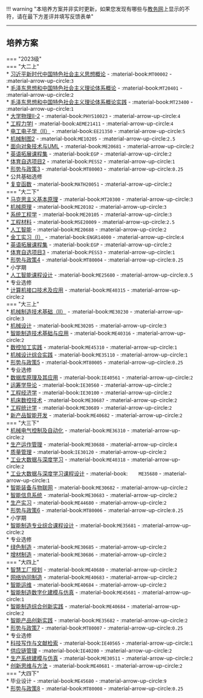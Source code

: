 !!! warning "本培养方案并非实时更新，如果您发现有哪些与[教务网](https://my.cqu.edu.cn)上显示的不符，请在最下方差评并填写反馈表单"

---

## 培养方案  

=== "2023级"  
    === "大二上"  
        * [习近平新时代中国特色社会主义思想概论](../../../course/习近平新时代中国特色社会主义思想概论.md) - :material-book:`MT00002` - :material-arrow-up-circle:`3`  
        * [毛泽东思想和中国特色社会主义理论体系概论](../../../course/毛泽东思想和中国特色社会主义理论体系概论.md) - :material-book:`MT20401` - :material-arrow-up-circle:`2`  
        * [毛泽东思想和中国特色社会主义理论体系概论实践](../../../course/毛泽东思想和中国特色社会主义理论体系概论实践.md) - :material-book:`MT23400` - :material-arrow-up-circle:`1`  
        * [大学物理Ⅱ-2](../../../course/大学物理.md) - :material-book:`PHYS10023` - :material-arrow-up-circle:`4`  
        * [工程力学Ⅰ](../../../course/工程力学.md) - :material-book:`AEME21411` - :material-arrow-up-circle:`4`  
        * [电工电子学（Ⅱ）](../../../course/电工电子学.md) - :material-book:`EE21350` - :material-arrow-up-circle:`5`  
        * [机械制图2](../../../course/机械制图.md) - :material-book:`ME10205` - :material-arrow-up-circle:`2.5`  
        * [面向对象技术与UML](../../../course/面向对象技术与UML.md) - :material-book:`ME20681` - :material-arrow-up-circle:`2`  
        * [英语拓展课程集](../../../course/英语.md) - :material-book:`EGP` - :material-arrow-up-circle:`2`  
        * [体育自选项目2](../../../course/体育.md) - :material-book:`PESS2` - :material-arrow-up-circle:`1`  
        * [形势与政策3](../../../course/形势与政策.md) - :material-book:`MT80003` - :material-arrow-up-circle:`0.25`  
        * 公共基础选修  
            * [复变函数](../../../course/复变函数.md) - :material-book:`MATH20051` - :material-arrow-up-circle:`2`  
    === "大二下"  
        * [马克思主义基本原理](../../../course/马克思主义基本原理.md) - :material-book:`MT20300` - :material-arrow-up-circle:`3`  
        * [机械原理](../../../course/机械原理.md) - :material-book:`ME20102` - :material-arrow-up-circle:`3`  
        * [系统工程学](../../../course/系统工程学.md) - :material-book:`ME20105` - :material-arrow-up-circle:`3`  
        * [工程材料](../../../course/工程材料.md) - :material-book:`MSE20009` - :material-arrow-up-circle:`2.5`  
        * [人工智能](../../../course/人工智能.md) - :material-book:`ME20688` - :material-arrow-up-circle:`2`  
        * [金工实习（Ⅰ）](../../../course/金工实习.md) - :material-book:`ENGR14000` - :material-arrow-up-circle:`4`  
        * [英语拓展课程集](../../../course/英语.md) - :material-book:`EGP` - :material-arrow-up-circle:`2`  
        * [体育自选项目3](../../../course/体育.md) - :material-book:`PESS3` - :material-arrow-up-circle:`1`  
        * [形势与政策4](../../../course/形势与政策.md) - :material-book:`MT80004` - :material-arrow-up-circle:`0.25`  
        * 小学期  
            * [人工智能课程设计](../../../course/人工智能课程设计.md) - :material-book:`ME25680` - :material-arrow-up-circle:`0.5`  
        * 专业选修  
            * [计算机接口技术及应用](../../../course/计算机接口技术及应用.md) - :material-book:`ME40315` - :material-arrow-up-circle:`2`  
    === "大三上"  
        * [机械制造技术基础（Ⅱ）](../../../course/机械制造技术基础.md) - :material-book:`ME30230` - :material-arrow-up-circle:`3`  
        * [机械设计](../../../course/机械设计.md) - :material-book:`ME30205` - :material-arrow-up-circle:`3`  
        * [智能制造技术基础与应用](../../../course/智能制造技术基础与应用.md) - :material-book:`ME40316` - :material-arrow-up-circle:`2`  
        * [数控加工实践](../../../course/数控加工实践.md) - :material-book:`ME45310` - :material-arrow-up-circle:`1`  
        * [机械设计综合实践](../../../course/机械设计综合实践.md) - :material-book:`ME35110` - :material-arrow-up-circle:`1`  
        * [形势与政策5](../../../course/形势与政策.md) - :material-book:`MT80005` - :material-arrow-up-circle:`0.25`  
        * 专业选修  
            * [数据库原理及其应用](../../../course/数据库原理及其应用.md) - :material-book:`IE40561` - :material-arrow-up-circle:`2`  
            * [运筹学导论](../../../course/运筹学导论.md) - :material-book:`IE30560` - :material-arrow-up-circle:`2`  
            * [工程经济学](../../../course/工程经济学.md) - :material-book:`IE30100` - :material-arrow-up-circle:`2`  
            * [机床数控技术](../../../course/机床数控技术.md) - :material-book:`ME30687` - :material-arrow-up-circle:`2`  
            * [工程统计学](../../../course/工程统计学.md) - :material-book:`ME30689` - :material-arrow-up-circle:`2`  
            * [新产品智能开发](../../../course/新产品智能开发.md) - :material-book:`ME40682` - :material-arrow-up-circle:`2`  
    === "大三下"  
        * [机械电气控制及自动化](../../../course/机械电气控制及自动化.md) - :material-book:`ME36310` - :material-arrow-up-circle:`2`  
        * [生产运作管理](../../../course/生产运作管理.md) - :material-book:`ME30688` - :material-arrow-up-circle:`4`  
        * [质量管理](../../../course/质量管理.md) - :material-book:`IE30120` - :material-arrow-up-circle:`2`  
        * [工业大数据与深度学习](../../../course/工业大数据与深度学习.md) - :material-book:`ME40318` - :material-arrow-up-circle:`2`  
        * [工业大数据与深度学习课程设计](../../../course/工业大数据与深度学习课程设计.md) - :material-book:`	ME35680` - :material-arrow-up-circle:`1`  
        * [智能装备与物联网](../../../course/智能装备与物联网.md) - :material-book:`ME30682` - :material-arrow-up-circle:`2`  
        * [智能信息系统](../../../course/智能信息系统.md) - :material-book:`ME30683` - :material-arrow-up-circle:`2`  
        * [生产实习](../../../course/生产实习.md) - :material-book:`ME44680` - :material-arrow-up-circle:`2`  
        * [形势与政策6](../../../course/形势与政策.md) - :material-book:`MT80006` - :material-arrow-up-circle:`0.25`  
        * 小学期  
            * [智能制造专业综合课程设计](../../../course/智能制造专业综合课程设计.md) - :material-book:`ME35681` - :material-arrow-up-circle:`2`  
        * 专业选修  
            * [绿色制造](../../../course/绿色制造.md) - :material-book:`ME30685` - :material-arrow-up-circle:`2`  
            * [增材制造](../../../course/增材制造.md) - :material-book:`ME30686` - :material-arrow-up-circle:`2`  
    === "大四上"  
        * [智慧工厂规划](../../../course/智慧工厂规划.md) - :material-book:`ME40680` - :material-arrow-up-circle:`2`  
        * [网络协同制造](../../../course/网络协同制造.md) - :material-book:`ME40683` - :material-arrow-up-circle:`2`  
        * [智能运维](../../../course/智能运维.md) - :material-book:`ME40684` - :material-arrow-up-circle:`2`  
        * [智能制造数字化建模与仿真](../../../course/智能制造数字化建模与仿真.md) - :material-book:`ME45681` - :material-arrow-up-circle:`1`  
        * [智能制造综合创新实践](../../../course/智能制造综合创新实践.md) - :material-book:`ME40684` - :material-arrow-up-circle:`2`  
        * [智能产品创新实践](../../../course/智能产品创新实践.md) - :material-book:`ME35682` - :material-arrow-up-circle:`2`  
        * [形势与政策7](../../../course/形势与政策.md) - :material-book:`MT80007` - :material-arrow-up-circle:`0.25`  
        * 专业选修  
            * [科技写作与文献检索](../../../course/科技写作与文献检索.md) - :material-book:`IE40565` - :material-arrow-up-circle:`1`  
            * [供应链管理](../../../course/供应链管理.md) - :material-book:`IE40200` - :material-arrow-up-circle:`2`  
            * [生产系统建模与仿真](../../../course/生产系统建模与仿真.md) - :material-book:`ME30511` - :material-arrow-up-circle:`2`  
            * [创新思维与方法](../../../course/创新思维与方法.md) - :material-book:`ME40681` - :material-arrow-up-circle:`2`  
    === "大四下"  
        * 毕业设计 - :material-book:`ME45680` - :material-arrow-up-circle:`9`  
        * [形势与政策8](../../../course/形势与政策.md) - :material-book:`MT80008` - :material-arrow-up-circle:`0.25`  